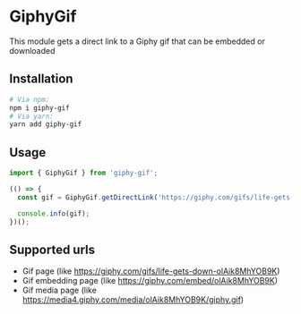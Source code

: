 # GiphyGif

This module gets a direct link to a Giphy gif that can be embedded or downloaded

## Installation

```bash
# Via npm:
npm i giphy-gif
# Via yarn:
yarn add giphy-gif
```

## Usage

```js
import { GiphyGif } from 'giphy-gif';

(() => {
  const gif = GiphyGif.getDirectLink('https://giphy.com/gifs/life-gets-down-olAik8MhYOB9K');

  console.info(gif);
})();

```

## Supported urls

* Gif page (like https://giphy.com/gifs/life-gets-down-olAik8MhYOB9K)
* Gif embedding page (like https://giphy.com/embed/olAik8MhYOB9K)
* Gif media page (like https://media4.giphy.com/media/olAik8MhYOB9K/giphy.gif)
